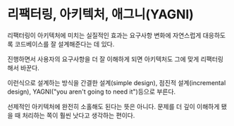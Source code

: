 # 리팩터링, 아키텍처, 애그니(YAGNI)

리팩터링이 아키텍처에 미치는 실질적인 효과는 요구사항 변화에 자연스럽게 대응하도록 코드베이스를 잘 설계해준다는 데 있다.

진행하면서 사용자의 요구사항을 더 잘 이해하게 되면 아키텍처도 그에 맞게 리팩터링 해서 바꾼다.

이런식으로 설계하는 방식을 간결한 설계(simple design), 점진적 설계(incremental design), YAGNI("you aren't going to need it")등으로 부른다.

선제적인 아키텍처에 완전히 소홀해도 된다는 뜻은 아니다. 문제를 더 깊이 이해하게 됐을 때 처리하는 쪽이 훨씬 낫다고 생각하는 편이다.
